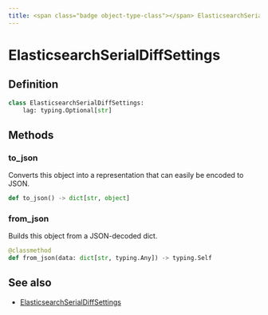 ```yaml
---
title: <span class="badge object-type-class"></span> ElasticsearchSerialDiffSettings
---
```

# <span class="badge object-type-class"></span> ElasticsearchSerialDiffSettings

## Definition

```python
class ElasticsearchSerialDiffSettings:
    lag: typing.Optional[str]
```
## Methods

### <span class="badge object-method"></span> to_json

Converts this object into a representation that can easily be encoded to JSON.

```python
def to_json() -> dict[str, object]
```

### <span class="badge object-method"></span> from_json

Builds this object from a JSON-decoded dict.

```python
@classmethod
def from_json(data: dict[str, typing.Any]) -> typing.Self
```

## See also

 * <span class="badge builder"></span> [ElasticsearchSerialDiffSettings](./builder-ElasticsearchSerialDiffSettings.md)

